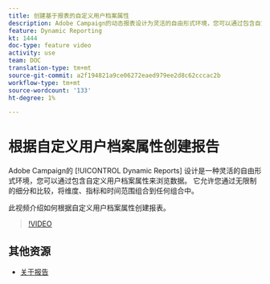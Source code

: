 ```yaml
---
title: 创建基于报表的自定义用户档案属性
description: Adobe Campaign的动态报表设计为灵活的自由形式环境，您可以通过包含自定义用户档案属性来浏览数据。 它允许您通过无限制的细分和比较，将维度、指标和时间范围组合到任何组合中。 此视频介绍如何根据自定义用户档案属性创建报表。
feature: Dynamic Reporting
kt: 1444
doc-type: feature video
activity: use
team: DOC
translation-type: tm+mt
source-git-commit: a2f194821a9ce06272eaed979ee2d8c62cccac2b
workflow-type: tm+mt
source-wordcount: '133'
ht-degree: 1%

---
```



# 根据自定义用户档案属性创建报告

Adobe Campaign的 [!UICONTROL Dynamic Reports] 设计是一种灵活的自由形式环境，您可以通过包含自定义用户档案属性来浏览数据。 它允许您通过无限制的细分和比较，将维度、指标和时间范围组合到任何组合中。

此视频介绍如何根据自定义用户档案属性创建报表。

>[!VIDEO](https://video.tv.adobe.com/v/28204?quality=12)

## 其他资源

* [关于报告](https://docs.adobe.com/content/help/en/campaign-standard/using/reporting/about-reporting/about-dynamic-reports.html)
